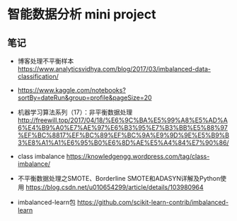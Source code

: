 # 智能数据分析 mini project

## 笔记
* 博客处理不平衡样本 https://www.analyticsvidhya.com/blog/2017/03/imbalanced-data-classification/
* https://www.kaggle.com/notebooks?sortBy=dateRun&group=profile&pageSize=20

* 机器学习算法系列（17）：非平衡数据处理
http://freewill.top/2017/04/18/%E6%9C%BA%E5%99%A8%E5%AD%A6%E4%B9%A0%E7%AE%97%E6%B3%95%E7%B3%BB%E5%88%97%EF%BC%8817%EF%BC%89%EF%BC%9A%E9%9D%9E%E5%B9%B3%E8%A1%A1%E6%95%B0%E6%8D%AE%E5%A4%84%E7%90%86/

* class imbalance
https://knowledgengg.wordpress.com/tag/class-imbalance/

* 不平衡数据处理之SMOTE、Borderline SMOTE和ADASYN详解及Python使用
https://blog.csdn.net/u010654299/article/details/103980964

* imbalanced-learn包
https://github.com/scikit-learn-contrib/imbalanced-learn